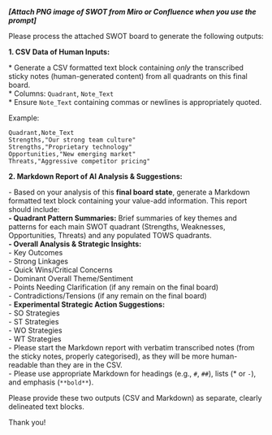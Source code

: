 ***\[Attach PNG image of SWOT from Miro or Confluence when you use the prompt\]***

Please process the attached SWOT board to generate the following outputs:

**1\. CSV Data of Human Inputs:**

\* Generate a CSV formatted text block containing *only* the transcribed sticky notes (human-generated content) from all quadrants on this final board.  
\* Columns: `Quadrant`, `Note_Text`  
\* Ensure `Note_Text` containing commas or newlines is appropriately quoted.

Example:

```
Quadrant,Note_Text
Strengths,"Our strong team culture"
Strengths,"Proprietary technology"
Opportunities,"New emerging market"
Threats,"Aggressive competitor pricing"
```

**2\. Markdown Report of AI Analysis & Suggestions:**

\- Based on your analysis of this **final board state**, generate a Markdown formatted text block containing your value-add information. This report should include:  
**\- Quadrant Pattern Summaries:** Brief summaries of key themes and patterns for each main SWOT quadrant (Strengths, Weaknesses, Opportunities, Threats) and any populated TOWS quadrants.  
**\- Overall Analysis & Strategic Insights:**  
\- Key Outcomes  
\- Strong Linkages  
\- Quick Wins/Critical Concerns  
\- Dominant Overall Theme/Sentiment  
\- Points Needing Clarification (if any remain on the final board)  
\- Contradictions/Tensions (if any remain on the final board)  
\- **Experimental Strategic Action Suggestions:**  
\- SO Strategies  
\- ST Strategies  
\- WO Strategies  
\- WT Strategies  
\- Please start the Markdown report with verbatim transcribed notes (from the sticky notes, properly categorised), as they will be more human-readable than they are in the CSV.  
\- Please use appropriate Markdown for headings (e.g., `#`, `##`), lists (\* or `-`), and emphasis (`**bold**`).

Please provide these two outputs (CSV and Markdown) as separate, clearly delineated text blocks.

Thank you\!